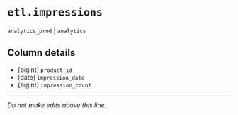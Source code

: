 # `etl.impressions`
`analytics_prod` | `analytics`

## Column details
* [bigint]    `product_id`
* [date]      `impression_date`
* [bigint]    `impression_count`

-------------------------------------------------------------------------------
*Do not make edits above this line.*
